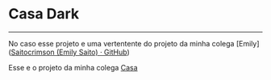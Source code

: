 # Casa Dark

---

No caso esse projeto e uma vertentente do projeto da minha colega [Emily]([Saitocrimson (Emily Saito) · GitHub](https://github.com/Saitocrimson))

Esse e o projeto da minha colega [Casa](https://github.com/Saitocrimson/c_and_cplus/tree/main/glut)



